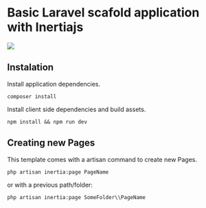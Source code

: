 # Basic Laravel scafold application with Inertiajs

![](https://user-images.githubusercontent.com/12722517/81354751-cf956e80-90a2-11ea-9edf-ba9a87a1d9d5.png)

## Instalation

Install application dependencies.

```shell script
composer install
```

Install client side dependencies and build assets.

```shell script
npm install && npm run dev
```

## Creating new Pages

This template comes with a artisan command to create new Pages.

```shell script
php artisan inertia:page PageName
```

or with a previous path/folder:

```shell script
php artisan inertia:page SomeFolder\\PageName
```
